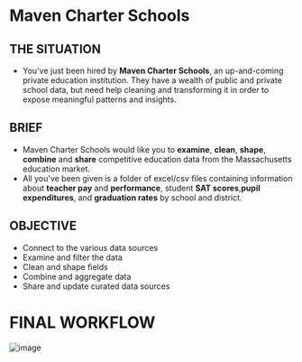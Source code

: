 # Maven Charter Schools

## THE SITUATION
- You've just been hired by **Maven Charter Schools**, an up-and-coming private education institution. They have a wealth of public and private school data, but need help cleaning and transforming it in order to expose meaningful patterns and insights.

## BRIEF
- Maven Charter Schools would like you to **examine**, **clean**, **shape**, **combine** and **share** competitive education data from the Massachusetts education market.
- All you've been given is a folder of excel/csv files containing information about **teacher pay** and **performance**, student **SAT scores**,**pupil expenditures**, and **graduation rates** by school and district.

## OBJECTIVE
- Connect to the various data sources
- Examine and filter the data
- Clean and shape fields
- Combine and aggregate data
- Share and update curated data sources

# FINAL WORKFLOW

![image](https://user-images.githubusercontent.com/49498445/118352110-4a7a4a80-b57d-11eb-87ef-b4ad2979f131.png)
